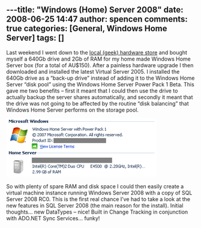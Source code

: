 ---title: "Windows (Home) Server 2008"
date: 2008-06-25 14:47
author: spencen
comments: true
categories: [General, Windows Home Server]
tags: []
---
Last weekend I went down to the [local (geek) hardware store](http://www.allneeds.com.au) and bought myself a 640Gb drive and 2Gb of RAM for my home made Windows Home Server box (for a total of AU$150). After a painless hardware upgrade I then downloaded and installed the latest Virtual Server 2005. I installed the 640Gb drive as a “back-up drive” instead of adding it to the Windows Home Server “disk pool” using the Windows Home Server Power Pack 1 Beta. This gave me two benefits – first it meant that I could then use the drive to actually backup the server shares automatically, and secondly it meant that the drive was not going to be affected by the routine “disk balancing” that Windows Home Server performs on the storage pool.
  

<a href="/images/Windows%20Home%20Server%20Power%20Pack%201.png">![Windows Home Server Power Pack 1](/images/Windows%20Home%20Server%20Power%20Pack%201.png "Windows Home Server Power Pack 1")</a> 
  

So with plenty of spare RAM and disk space I could then easily create a virtual machine instance running Windows Server 2008 with a copy of SQL Server 2008 RC0. This is the first real chance I’ve had to take a look at the new features in SQL Server 2008 (the main reason for the install). Initial thoughts… new DataTypes – nice! Built in Change Tracking in conjunction with ADO.NET Sync Services… funky!



